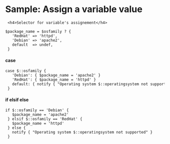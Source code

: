            
       
<h1>Sample: Assign a variable value</h1>
       
                            
     <h4>Selector for variable's assignement</h4> 
<pre class=" code"><code><span class="java_plain">$package_name&nbsp;</span><span class="java_operator">=</span><span class="java_plain">&nbsp;$osfamily&nbsp;</span><span class="java_operator">?</span><span class="java_plain">&nbsp;</span><span class="java_separator">{</span><span class="java_plain"></span>
<span class="java_plain">&nbsp;&nbsp;&nbsp;</span><span class="java_literal">'RedHat'</span><span class="java_plain">&nbsp;</span><span class="java_operator">=&gt;</span><span class="java_plain">&nbsp;</span><span class="java_literal">'httpd'</span><span class="java_separator">,</span><span class="java_plain"></span>
<span class="java_plain">&nbsp;&nbsp;&nbsp;</span><span class="java_literal">'Debian'</span><span class="java_plain">&nbsp;</span><span class="java_operator">=&gt;</span><span class="java_plain">&nbsp;</span><span class="java_literal">'apache2'</span><span class="java_separator">,</span><span class="java_plain"></span>
<span class="java_plain">&nbsp;&nbsp;&nbsp;</span><span class="java_keyword">default</span><span class="java_plain">&nbsp;&nbsp;</span><span class="java_operator">=&gt;</span><span class="java_plain">&nbsp;undef</span><span class="java_separator">,</span><span class="java_plain"></span>
<span class="java_plain">&nbsp;</span><span class="java_separator">}</span><span class="java_plain"></span></code></pre> 
<h4>case</h4> 
<pre class=" code"><code><span class="java_keyword">case</span><span class="java_plain">&nbsp;$</span><span class="java_operator">::</span><span class="java_plain">osfamily&nbsp;</span><span class="java_separator">{</span><span class="java_plain"></span>
<span class="java_plain">&nbsp;&nbsp;&nbsp;</span><span class="java_literal">'Debian'</span><span class="java_operator">:</span><span class="java_plain">&nbsp;</span><span class="java_separator">{</span><span class="java_plain">&nbsp;$package_name&nbsp;</span><span class="java_operator">=</span><span class="java_plain">&nbsp;</span><span class="java_literal">'apache2'</span><span class="java_plain">&nbsp;</span><span class="java_separator">}</span><span class="java_plain"></span>
<span class="java_plain">&nbsp;&nbsp;&nbsp;</span><span class="java_literal">'RedHat'</span><span class="java_operator">:</span><span class="java_plain">&nbsp;</span><span class="java_separator">{</span><span class="java_plain">&nbsp;$package_name&nbsp;</span><span class="java_operator">=</span><span class="java_plain">&nbsp;</span><span class="java_literal">'httpd'</span><span class="java_plain">&nbsp;</span><span class="java_separator">}</span><span class="java_plain"></span>
<span class="java_plain">&nbsp;&nbsp;&nbsp;</span><span class="java_keyword">default</span><span class="java_operator">:</span><span class="java_plain">&nbsp;</span><span class="java_separator">{</span><span class="java_plain">&nbsp;notify&nbsp;</span><span class="java_separator">{</span><span class="java_plain">&nbsp;</span><span class="java_literal">&quot;Operating&nbsp;system&nbsp;$::operatingsystem&nbsp;not&nbsp;supported&quot;</span><span class="java_plain">&nbsp;</span><span class="java_separator">}</span><span class="java_plain">&nbsp;</span><span class="java_separator">}</span><span class="java_plain"></span>
<span class="java_plain">&nbsp;</span><span class="java_separator">}</span><span class="java_plain"></span></code></pre> 
<h4>if elsif else</h4> 
<pre class=" code"><code><span class="java_keyword">if</span><span class="java_plain">&nbsp;$</span><span class="java_operator">::</span><span class="java_plain">osfamily&nbsp;</span><span class="java_operator">==</span><span class="java_plain">&nbsp;</span><span class="java_literal">'Debian'</span><span class="java_plain">&nbsp;</span><span class="java_separator">{</span><span class="java_plain"></span>
<span class="java_plain">&nbsp;&nbsp;&nbsp;$package_name&nbsp;</span><span class="java_operator">=</span><span class="java_plain">&nbsp;</span><span class="java_literal">'apache2'</span><span class="java_plain"></span>
<span class="java_plain">&nbsp;</span><span class="java_separator">}</span><span class="java_plain">&nbsp;elsif&nbsp;$</span><span class="java_operator">::</span><span class="java_plain">osfamily&nbsp;</span><span class="java_operator">==</span><span class="java_plain">&nbsp;</span><span class="java_literal">'RedHat'</span><span class="java_plain">&nbsp;</span><span class="java_separator">{</span><span class="java_plain"></span>
<span class="java_plain">&nbsp;&nbsp;&nbsp;$package_name&nbsp;</span><span class="java_operator">=</span><span class="java_plain">&nbsp;</span><span class="java_literal">'httpd'</span><span class="java_plain"></span>
<span class="java_plain">&nbsp;</span><span class="java_separator">}</span><span class="java_plain">&nbsp;</span><span class="java_keyword">else</span><span class="java_plain">&nbsp;</span><span class="java_separator">{</span><span class="java_plain"></span>
<span class="java_plain">&nbsp;&nbsp;&nbsp;notify&nbsp;</span><span class="java_separator">{</span><span class="java_plain">&nbsp;</span><span class="java_literal">&quot;Operating&nbsp;system&nbsp;$::operatingsystem&nbsp;not&nbsp;supported&quot;</span><span class="java_plain">&nbsp;</span><span class="java_separator">}</span><span class="java_plain"></span>
<span class="java_plain">&nbsp;</span><span class="java_separator">}</span><span class="java_plain"></span></code></pre>
  
     
     
